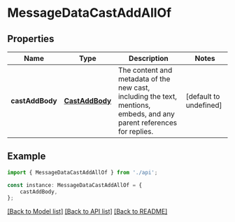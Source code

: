 # MessageDataCastAddAllOf


## Properties

Name | Type | Description | Notes
------------ | ------------- | ------------- | -------------
**castAddBody** | [**CastAddBody**](CastAddBody.md) | The content and metadata of the new cast, including the text, mentions, embeds, and any parent references for replies. | [default to undefined]

## Example

```typescript
import { MessageDataCastAddAllOf } from './api';

const instance: MessageDataCastAddAllOf = {
    castAddBody,
};
```

[[Back to Model list]](../README.md#documentation-for-models) [[Back to API list]](../README.md#documentation-for-api-endpoints) [[Back to README]](../README.md)
